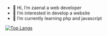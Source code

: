 - 👋 Hi, I’m zaenal a web developer
- 👀 I’m interested in develop a website
- 🌱 I’m currently learning php and javascript


<!---
Muhammadzaenalrizki/Muhammadzaenalrizki is a ✨ special ✨ repository because its `README.md` (this file) appears on your GitHub profile.
You can click the Preview link to take a look at your changes.

![Zaenal's GitHub stats](https://github-readme-stats.vercel.app/api?username=Muhammadzaenalrizki&show_icons=true&theme=default)
--->
[![Top Langs](https://github-readme-stats.vercel.app/api/top-langs/?username=Muhammadzaenalrizki&langs_count=8)](https://github.com/anuraghazra/github-readme-stats)
